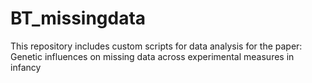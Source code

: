 # BT_missingdata
This repository includes custom scripts for data analysis for the paper: Genetic influences on missing data across experimental measures in infancy 
